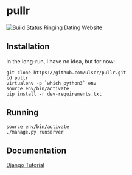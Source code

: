 # pullr
[![Build Status](https://travis-ci.org/ulscr/pullr.svg?branch=master)](https://travis-ci.org/ulscr/pullr)
Ringing Dating Website

## Installation
In the long-run, I have no idea, but for now:
```shell
git clone https://github.com/ulscr/pullr.git
cd pullr
virtualenv -p `which python3` env
source env/bin/activate
pip install -r dev-requirements.txt
```

## Running
```shell
source env/bin/activate
./manage.py runserver
```
## Documentation
[Django Tutorial](https://docs.djangoproject.com/en/1.9/intro/tutorial01/)

